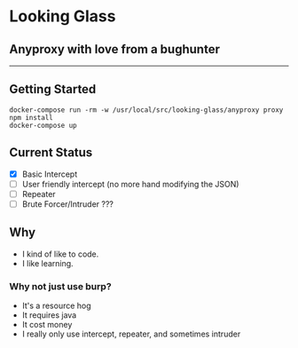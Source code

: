 # Looking Glass
## Anyproxy with love from a bughunter
-------
## Getting Started

```
docker-compose run -rm -w /usr/local/src/looking-glass/anyproxy proxy npm install
docker-compose up
```

## Current Status

- [x] Basic Intercept
- [ ] User friendly intercept (no more hand modifying the JSON)
- [ ] Repeater
- [ ] Brute Forcer/Intruder ??? 

## Why

- I kind of like to code.
- I like learning.

### Why not just use burp?

- It's a resource hog
- It requires java
- It cost money
- I really only use intercept, repeater, and sometimes intruder
